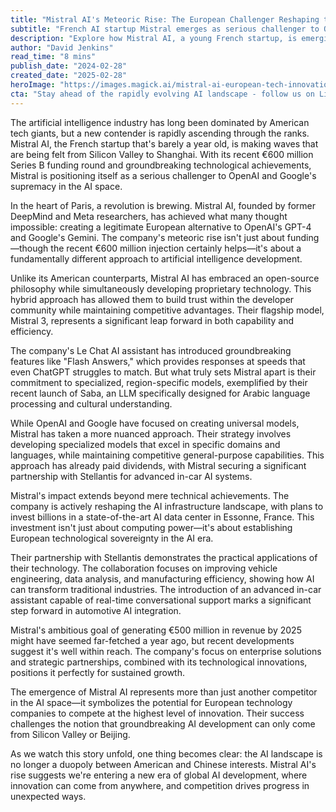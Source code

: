 ```yaml
---
title: "Mistral AI's Meteoric Rise: The European Challenger Reshaping the AI Landscape"
subtitle: "French AI startup Mistral emerges as serious challenger to OpenAI and Google"
description: "Explore how Mistral AI, a young French startup, is emerging as a formidable challenger to industry giants like OpenAI and Google. With its recent €600 million Series B funding and a unique hybrid approach to AI development, Mistral is revolutionizing the AI landscape with specialized models and strategic partnerships. Discover the impact of this European contender's innovations on global AI technology and infrastructure."
author: "David Jenkins"
read_time: "8 mins"
publish_date: "2024-02-28"
created_date: "2025-02-28"
heroImage: "https://images.magick.ai/mistral-ai-european-tech-innovation.jpg"
cta: "Stay ahead of the rapidly evolving AI landscape - follow us on LinkedIn for daily updates on groundbreaking developments like Mistral AI's rise to prominence."
---
```


The artificial intelligence industry has long been dominated by American tech giants, but a new contender is rapidly ascending through the ranks. Mistral AI, the French startup that's barely a year old, is making waves that are being felt from Silicon Valley to Shanghai. With its recent €600 million Series B funding round and groundbreaking technological achievements, Mistral is positioning itself as a serious challenger to OpenAI and Google's supremacy in the AI space.

In the heart of Paris, a revolution is brewing. Mistral AI, founded by former DeepMind and Meta researchers, has achieved what many thought impossible: creating a legitimate European alternative to OpenAI's GPT-4 and Google's Gemini. The company's meteoric rise isn't just about funding—though the recent €600 million injection certainly helps—it's about a fundamentally different approach to artificial intelligence development.

Unlike its American counterparts, Mistral AI has embraced an open-source philosophy while simultaneously developing proprietary technology. This hybrid approach has allowed them to build trust within the developer community while maintaining competitive advantages. Their flagship model, Mistral 3, represents a significant leap forward in both capability and efficiency.

The company's Le Chat AI assistant has introduced groundbreaking features like "Flash Answers," which provides responses at speeds that even ChatGPT struggles to match. But what truly sets Mistral apart is their commitment to specialized, region-specific models, exemplified by their recent launch of Saba, an LLM specifically designed for Arabic language processing and cultural understanding.

While OpenAI and Google have focused on creating universal models, Mistral has taken a more nuanced approach. Their strategy involves developing specialized models that excel in specific domains and languages, while maintaining competitive general-purpose capabilities. This approach has already paid dividends, with Mistral securing a significant partnership with Stellantis for advanced in-car AI systems.

Mistral's impact extends beyond mere technical achievements. The company is actively reshaping the AI infrastructure landscape, with plans to invest billions in a state-of-the-art AI data center in Essonne, France. This investment isn't just about computing power—it's about establishing European technological sovereignty in the AI era.

Their partnership with Stellantis demonstrates the practical applications of their technology. The collaboration focuses on improving vehicle engineering, data analysis, and manufacturing efficiency, showing how AI can transform traditional industries. The introduction of an advanced in-car assistant capable of real-time conversational support marks a significant step forward in automotive AI integration.

Mistral's ambitious goal of generating €500 million in revenue by 2025 might have seemed far-fetched a year ago, but recent developments suggest it's well within reach. The company's focus on enterprise solutions and strategic partnerships, combined with its technological innovations, positions it perfectly for sustained growth.

The emergence of Mistral AI represents more than just another competitor in the AI space—it symbolizes the potential for European technology companies to compete at the highest level of innovation. Their success challenges the notion that groundbreaking AI development can only come from Silicon Valley or Beijing.

As we watch this story unfold, one thing becomes clear: the AI landscape is no longer a duopoly between American and Chinese interests. Mistral AI's rise suggests we're entering a new era of global AI development, where innovation can come from anywhere, and competition drives progress in unexpected ways.